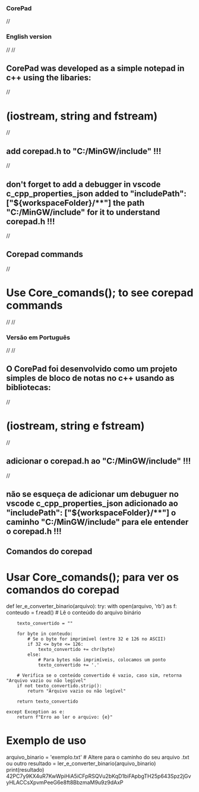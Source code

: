 ### CorePad
//
### English version
//
//
## CorePad was developed as a simple notepad in c++ using the libaries:
//
# (iostream, string and fstream)
//
## add corepad.h to "C:/MinGW/include" !!!
//
## don't forget to add a debugger in vscode c_cpp_properties_json added to "includePath": ["${workspaceFolder}/**"] the path "C:/MinGW/include" for it to understand corepad.h !!!
//
## Corepad commands
//
# Use Core_comands(); to see corepad commands
//
//
### Versão em Português
//
//
## O CorePad foi desenvolvido como um projeto simples de bloco de notas no c++ usando as bibliotecas:
//
# (iostream, string e fstream)
//
## adicionar o corepad.h ao "C:/MinGW/include" !!!
//
## não se esqueça de adicionar um debuguer no vscode c_cpp_properties_json adicionado ao "includePath": ["${workspaceFolder}/**"] o caminho "C:/MinGW/include" para ele entender o corepad.h !!!



## Comandos do corepad

# Usar Core_comands(); para ver os comandos do corepad

 def ler_e_converter_binario(arquivo):
    try:
        with open(arquivo, 'rb') as f:
            conteudo = f.read()  # Lê o conteúdo do arquivo binário
        
        texto_convertido = ""
        
        for byte in conteudo:
            # Se o byte for imprimível (entre 32 e 126 no ASCII)
            if 32 <= byte <= 126:
                texto_convertido += chr(byte)
            else:
                # Para bytes não imprimíveis, colocamos um ponto
                texto_convertido += '.'
        
        # Verifica se o conteúdo convertido é vazio, caso sim, retorna "Arquivo vazio ou não legível"
        if not texto_convertido.strip():
            return "Arquivo vazio ou não legível"
        
        return texto_convertido
    
    except Exception as e:
        return f"Erro ao ler o arquivo: {e}"

# Exemplo de uso
arquivo_binario = 'exemplo.txt'  # Altere para o caminho do seu arquivo .txt ou outro
resultado = ler_e_converter_binario(arquivo_binario)
print(resultado)       
42PC7y9KX4uR7KwWpiHiA5iCFpRSQVu2bKqD1biFApbgTH25p643Spz2jGvyHLACCsXpvmPeeG6e8ft8BbzmaM9u9z9dAxP
 